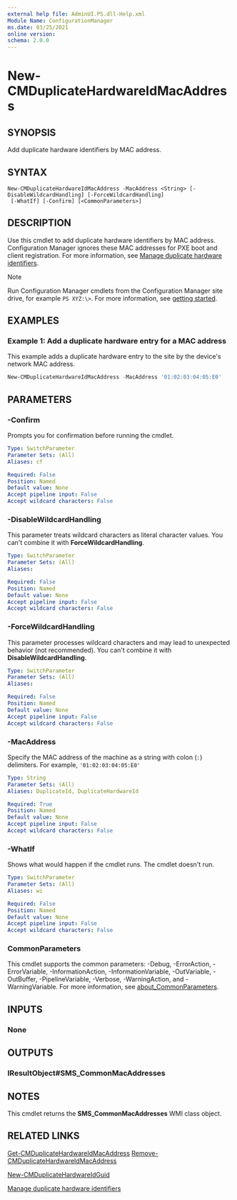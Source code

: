 ```yaml
---
external help file: AdminUI.PS.dll-Help.xml
Module Name: ConfigurationManager
ms.date: 03/25/2021
online version:
schema: 2.0.0
---
```


# New-CMDuplicateHardwareIdMacAddress

## SYNOPSIS

Add duplicate hardware identifiers by MAC address.

## SYNTAX

```
New-CMDuplicateHardwareIdMacAddress -MacAddress <String> [-DisableWildcardHandling] [-ForceWildcardHandling]
 [-WhatIf] [-Confirm] [<CommonParameters>]
```

## DESCRIPTION

Use this cmdlet to add duplicate hardware identifiers by MAC address. Configuration Manager ignores these MAC addresses for PXE boot and client registration. For more information, see [Manage duplicate hardware identifiers](/mem/configmgr/core/clients/manage/manage-clients#manage-duplicate-hardware-identifiers).

>[!NOTE]
> Run Configuration Manager cmdlets from the Configuration Manager site drive, for example `PS XYZ:\>`. For more information, see [getting started](/powershell/sccm/overview).

## EXAMPLES

### Example 1: Add a duplicate hardware entry for a MAC address

This example adds a duplicate hardware entry to the site by the device's network MAC address.

```powershell
New-CMDuplicateHardwareIdMacAddress -MacAddress '01:02:03:04:05:E0'
```

## PARAMETERS

### -Confirm

Prompts you for confirmation before running the cmdlet.

```yaml
Type: SwitchParameter
Parameter Sets: (All)
Aliases: cf

Required: False
Position: Named
Default value: None
Accept pipeline input: False
Accept wildcard characters: False
```

### -DisableWildcardHandling

This parameter treats wildcard characters as literal character values. You can't combine it with **ForceWildcardHandling**.

```yaml
Type: SwitchParameter
Parameter Sets: (All)
Aliases:

Required: False
Position: Named
Default value: None
Accept pipeline input: False
Accept wildcard characters: False
```

### -ForceWildcardHandling

This parameter processes wildcard characters and may lead to unexpected behavior (not recommended). You can't combine it with **DisableWildcardHandling**.

```yaml
Type: SwitchParameter
Parameter Sets: (All)
Aliases:

Required: False
Position: Named
Default value: None
Accept pipeline input: False
Accept wildcard characters: False
```

### -MacAddress

Specify the MAC address of the machine as a string with colon (`:`) delimiters. For example, `'01:02:03:04:05:E0'`

```yaml
Type: String
Parameter Sets: (All)
Aliases: DuplicateId, DuplicateHardwareId

Required: True
Position: Named
Default value: None
Accept pipeline input: False
Accept wildcard characters: False
```

### -WhatIf

Shows what would happen if the cmdlet runs. The cmdlet doesn't run.

```yaml
Type: SwitchParameter
Parameter Sets: (All)
Aliases: wi

Required: False
Position: Named
Default value: None
Accept pipeline input: False
Accept wildcard characters: False
```

### CommonParameters
This cmdlet supports the common parameters: -Debug, -ErrorAction, -ErrorVariable, -InformationAction, -InformationVariable, -OutVariable, -OutBuffer, -PipelineVariable, -Verbose, -WarningAction, and -WarningVariable. For more information, see [about_CommonParameters](http://go.microsoft.com/fwlink/?LinkID=113216).

## INPUTS

### None

## OUTPUTS

### IResultObject#SMS_CommonMacAddresses

## NOTES

This cmdlet returns the **SMS_CommonMacAddresses** WMI class object.

## RELATED LINKS

[Get-CMDuplicateHardwareIdMacAddress](Get-CMDuplicateHardwareIdMacAddress.md)
[Remove-CMDuplicateHardwareIdMacAddress](Remove-CMDuplicateHardwareIdMacAddress.md)

[New-CMDuplicateHardwareIdGuid](New-CMDuplicateHardwareIdGuid.md)

[Manage duplicate hardware identifiers](/mem/configmgr/core/clients/manage/manage-clients#manage-duplicate-hardware-identifiers)
